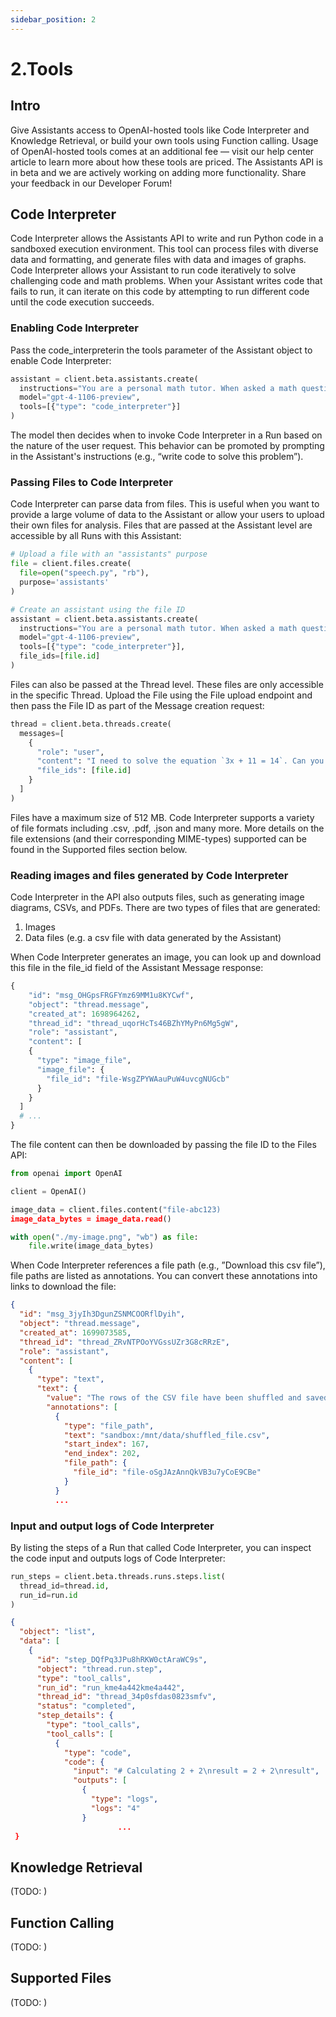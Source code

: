 ```yaml
---
sidebar_position: 2
---
```


# 2.Tools
## Intro

Give Assistants access to OpenAI-hosted tools like Code Interpreter and Knowledge Retrieval, or build your own tools using Function calling. Usage of OpenAI-hosted tools comes at an additional fee — visit our help center article to learn more about how these tools are priced. The Assistants API is in beta and we are actively working on adding more functionality. Share your feedback in our Developer Forum!

## Code Interpreter

Code Interpreter allows the Assistants API to write and run Python code in a sandboxed execution environment. This tool can process files with diverse data and formatting, and generate files with data and images of graphs. Code Interpreter allows your Assistant to run code iteratively to solve challenging code and math problems. When your Assistant writes code that fails to run, it can iterate on this code by attempting to run different code until the code execution succeeds.

### Enabling Code Interpreter

Pass the code_interpreterin the tools parameter of the Assistant object to enable Code Interpreter:

```python "
assistant = client.beta.assistants.create(
  instructions="You are a personal math tutor. When asked a math question, write and run code to answer the question.",
  model="gpt-4-1106-preview",
  tools=[{"type": "code_interpreter"}]
)
```

The model then decides when to invoke Code Interpreter in a Run based on the nature of the user request. This behavior can be promoted by prompting in the Assistant's instructions (e.g., “write code to solve this problem”).

### Passing Files to Code Interpreter

Code Interpreter can parse data from files. This is useful when you want to provide a large volume of data to the Assistant or allow your users to upload their own files for analysis. Files that are passed at the Assistant level are accessible by all Runs with this Assistant:

```python "
# Upload a file with an "assistants" purpose
file = client.files.create(
  file=open("speech.py", "rb"),
  purpose='assistants'
)

# Create an assistant using the file ID
assistant = client.beta.assistants.create(
  instructions="You are a personal math tutor. When asked a math question, write and run code to answer the question.",
  model="gpt-4-1106-preview",
  tools=[{"type": "code_interpreter"}],
  file_ids=[file.id]
)
```

Files can also be passed at the Thread level. These files are only accessible in the specific Thread. Upload the File using the File upload endpoint and then pass the File ID as part of the Message creation request:

```python "
thread = client.beta.threads.create(
  messages=[
    {
      "role": "user",
      "content": "I need to solve the equation `3x + 11 = 14`. Can you help me?",
      "file_ids": [file.id]
    }
  ]
)
```

Files have a maximum size of 512 MB. Code Interpreter supports a variety of file formats including .csv, .pdf, .json and many more. More details on the file extensions (and their corresponding MIME-types) supported can be found in the Supported files section below.

### Reading images and files generated by Code Interpreter

Code Interpreter in the API also outputs files, such as generating image diagrams, CSVs, and PDFs. There are two types of files that are generated:

1. Images
2. Data files (e.g. a csv file with data generated by the Assistant)

When Code Interpreter generates an image, you can look up and download this file in the file_id field of the Assistant Message response:

```python "
{
    "id": "msg_OHGpsFRGFYmz69MM1u8KYCwf",
    "object": "thread.message",
    "created_at": 1698964262,
    "thread_id": "thread_uqorHcTs46BZhYMyPn6Mg5gW",
    "role": "assistant",
    "content": [
    {
      "type": "image_file",
      "image_file": {
        "file_id": "file-WsgZPYWAauPuW4uvcgNUGcb"
      }
    }
  ]
  # ...
}
```

The file content can then be downloaded by passing the file ID to the Files API:

```python "
from openai import OpenAI

client = OpenAI()

image_data = client.files.content("file-abc123)
image_data_bytes = image_data.read()

with open("./my-image.png", "wb") as file:
    file.write(image_data_bytes)
```

When Code Interpreter references a file path (e.g., ”Download this csv file”), file paths are listed as annotations. You can convert these annotations into links to download the file:

```json "
{
  "id": "msg_3jyIh3DgunZSNMCOORflDyih",
  "object": "thread.message",
  "created_at": 1699073585,
  "thread_id": "thread_ZRvNTPOoYVGssUZr3G8cRRzE",
  "role": "assistant",
  "content": [
    {
      "type": "text",
      "text": {
        "value": "The rows of the CSV file have been shuffled and saved to a new CSV file. You can download the shuffled CSV file from the following link:\n\n[Download Shuffled CSV File](sandbox:/mnt/data/shuffled_file.csv)",
        "annotations": [
          {
            "type": "file_path",
            "text": "sandbox:/mnt/data/shuffled_file.csv",
            "start_index": 167,
            "end_index": 202,
            "file_path": {
              "file_id": "file-oSgJAzAnnQkVB3u7yCoE9CBe"
            }
          }
          ...
```

### Input and output logs of Code Interpreter

By listing the steps of a Run that called Code Interpreter, you can inspect the code input and outputs logs of Code Interpreter:

```python "
run_steps = client.beta.threads.runs.steps.list(
  thread_id=thread.id,
  run_id=run.id
)
```

```json "
{
  "object": "list",
  "data": [
    {
      "id": "step_DQfPq3JPu8hRKW0ctAraWC9s",
      "object": "thread.run.step",
      "type": "tool_calls",
      "run_id": "run_kme4a442kme4a442",
      "thread_id": "thread_34p0sfdas0823smfv",
      "status": "completed",
      "step_details": {
        "type": "tool_calls",
        "tool_calls": [
          {
            "type": "code",
            "code": {
              "input": "# Calculating 2 + 2\nresult = 2 + 2\nresult",
              "outputs": [
                {
                  "type": "logs",
                  "logs": "4"
                }
                        ...
 }
```

## Knowledge Retrieval
(TODO: )

## Function Calling
(TODO: )

## Supported Files
(TODO: )